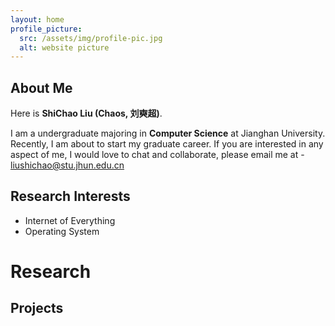 ```yaml
---
layout: home
profile_picture:
  src: /assets/img/profile-pic.jpg
  alt: website picture
---
```


## About Me

Here is **ShiChao Liu (Chaos, 刘奭超)**.

I am a undergraduate majoring in **Computer Science** at Jianghan University. Recently, I am about to start my graduate career.
If you are interested in any aspect of me, I would love to chat and collaborate, please email me at - liushichao@stu.jhun.edu.cn

## Research Interests

- Internet of Everything
- Operating System


# Research

## Projects